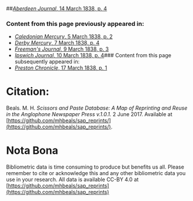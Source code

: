 ##[*Aberdeen Journal*, 14 March 1838, p. 4](https://mhbeals.github.io/sap_html/Aberdeen-Journal/Aberdeen-Journal-14-March-1838-p-4)

### Content from this page previously appeared in:
+ [*Caledonian Mercury*, 5 March 1838, p. 2](https://mhbeals.github.io/sap_html/Caledonian-Mercury/Caledonian-Mercury-5-March-1838-p-2)
+ [*Derby Mercury*, 7 March 1838, p. 4](https://mhbeals.github.io/sap_html/Derby-Mercury/Derby-Mercury-7-March-1838-p-4)
+ [*Freeman's Journal*, 9 March 1838, p. 3](https://mhbeals.github.io/sap_html/Freeman's-Journal/Freeman's-Journal-9-March-1838-p-3)
+ [*Ipswich Journal*, 10 March 1838, p. 4](https://mhbeals.github.io/sap_html/Ipswich-Journal/Ipswich-Journal-10-March-1838-p-4)### Content from this page subsequently appeared in:
+ [*Preston Chronicle*, 17 March 1838, p. 1](https://mhbeals.github.io/sap_html/Preston-Chronicle/Preston-Chronicle-17-March-1838-p-1)
                    
# Citation: 

Beals. M. H. *Scissors and Paste Database: A Map of Reprinting and Reuse in the Anglophone Newspaper Press v.1.0.1.* 2 June 2017. Available at [https://github.com/mhbeals/sap_reprints/](https://github.com/mhbeals/sap_reprints/). 
                    
# Nota Bona

Bibliometric data is time consuming to produce but benefits us all. Please remember to cite or acknowledge this and any other bibliometric data you use in your research. All data is available CC-BY 4.0 at [https://github.com/mhbeals/sap_reprints](https://github.com/mhbeals/sap_reprints)